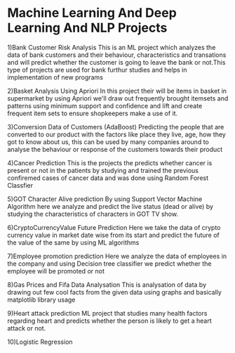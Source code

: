 # Machine Learning And Deep Learning And NLP Projects
1)Bank Customer Risk Analysis
This is an ML project which analyzes the data of bank customers and their behaviour, characteristics and transations and will predict whether the customer is going to leave the bank or not.This type of projects are used for bank furthur studies and helps in implementation of new programs

2)Basket Analysis Using Apriori
In this project their will be items in basket in supermarket by using Apriori we'll draw out frequently brought itemsets and patterns using minimum support and confidence and lift and create frequent item sets to ensure shopkeepers make a use of it.

3)Conversion Data of Customers (AdaBoost)
Predicting the people that are converted to our product with the factors like place they live, age, how they got to know about us, this can be used by many companies around to analyse the behaviour or response of the customers towards their product

4)Cancer Prediction 
This is the projects the predicts whether cancer is present or not in the patients by studying and trained the previous confiremed cases of cancer data and was done using Random Forest Classfier

5)GOT Character Alive prediction
By using Support Vector Machine Algorithm here we analyze and predict the live status (dead or alive) by studying the characteristics of characters in GOT TV show.

6)CryptoCurrencyValue Future Prediction
Here we take the data of  crypto currency value in market date wise from its start and predict the future of the value of the same by using ML algorithms

7)Employee promotion prediction
Here we analyze the data of employees in the company and using Decision tree classifier we predict whether the employee will be promoted or not

8)Gas Prices and Fifa Data Analysation
This is analysation of data by drawing out few cool facts from the given data using graphs and basically matplotlib library usage

9)Heart attack prediction
ML project that studies many health factors regarding heart and predicts whether the person is likely to get a heart attack or not.

10)Logistic Regression
